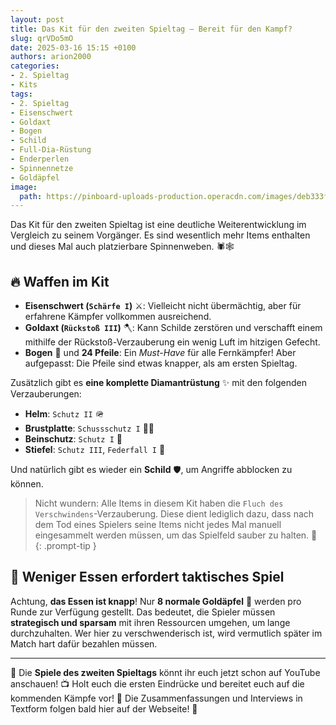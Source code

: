 ```yaml
---
layout: post
title: Das Kit für den zweiten Spieltag – Bereit für den Kampf?
slug: qrVDo5mO
date: 2025-03-16 15:15 +0100
authors: arion2000
categories:
- 2. Spieltag
- Kits
tags:
- 2. Spieltag
- Eisenschwert
- Goldaxt
- Bogen
- Schild
- Full-Dia-Rüstung
- Enderperlen
- Spinnennetze
- Goldäpfel
image:
  path: https://pinboard-uploads-production.operacdn.com/images/deb333f5-0df0-4e86-8651-c84f08100fe0/6415c2ee-adb6-46be-bd9a-3f1def634971/2464c1c8-6d22-4c3f-a833-f00f451b331f.png
---
```

Das Kit für den zweiten Spieltag ist eine deutliche Weiterentwicklung im Vergleich zu seinem Vorgänger. Es sind wesentlich mehr Items enthalten und dieses Mal auch platzierbare Spinnenweben. 🕷️🕸️

## 🔥 Waffen im Kit

- **Eisenschwert (`Schärfe I`)** ⚔️: Vielleicht nicht übermächtig, aber für erfahrene Kämpfer vollkommen ausreichend.
- **Goldaxt (`Rückstoß III`)** 🪓: Kann Schilde zerstören und verschafft einem mithilfe der Rückstoß-Verzauberung ein wenig Luft im hitzigen Gefecht.
- **Bogen** 🏹 und **24 Pfeile**: Ein *Must-Have* für alle Fernkämpfer! Aber aufgepasst: Die Pfeile sind etwas knapper, als am ersten Spieltag.

Zusätzlich gibt es **eine komplette Diamantrüstung** ✨ mit den folgenden Verzauberungen:

- **Helm**: `Schutz II` 🪖
- **Brustplatte**: `Schussschutz I` 🦸‍♂️
- **Beinschutz**: `Schutz I` 👖
- **Stiefel**: `Schutz III`, `Federfall I` 👢

Und natürlich gibt es wieder ein **Schild** 🛡️, um Angriffe abblocken zu können.

> Nicht wundern: Alle Items in diesem Kit haben die `Fluch des Verschwindens`-Verzauberung. Diese dient lediglich dazu, dass nach dem Tod eines Spielers seine Items nicht jedes Mal manuell eingesammelt werden müssen, um das Spielfeld sauber zu halten. 🧹
{: .prompt-tip }

## 🍏 Weniger Essen erfordert taktisches Spiel

Achtung, **das Essen ist knapp**! Nur **8 normale Goldäpfel** 🍎 werden pro Runde zur Verfügung gestellt. Das bedeutet, die Spieler müssen **strategisch und sparsam** mit ihren Ressourcen umgehen, um lange durchzuhalten. Wer hier zu verschwenderisch ist, wird vermutlich später im Match hart dafür bezahlen müssen.

---

🎥 Die **Spiele des zweiten Spieltags** könnt ihr euch jetzt schon auf YouTube anschauen! 📺 Holt euch die ersten Eindrücke und bereitet euch auf die kommenden Kämpfe vor! 💪 Die Zusammenfassungen und Interviews in Textform folgen bald hier auf der Webseite! 🤩
